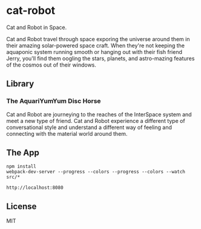 # cat-robot
Cat and Robot in Space.

Cat and Robot travel through space exporing the universe around them in their amazing solar-powered space craft. When they're not keeping the aquaponic system running smooth or hanging out with their fish friend Jerry, you'll find them oogling the stars, planets, and astro-mazing features of the cosmos out of their windows.

## Library

### The AquariYumYum Disc Horse

Cat and Robot are journeying to the reaches of the InterSpace system and meet a new type of friend. Cat and Robot experience a different type of conversational style and understand a different way of feeling and connecting with the material world around them.

## The App

```
npm install
webpack-dev-server --progress --colors --progress --colors --watch src/*

http://localhost:8080
```

## License

MIT
